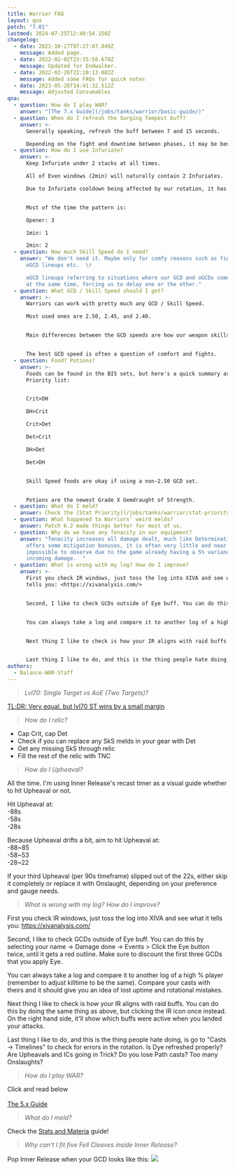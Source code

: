 ```yaml
---
title: Warrior FAQ
layout: qna
patch: "7.01"
lastmod: 2024-07-25T12:40:54.150Z
changelog:
  - date: 2021-10-27T07:27:07.049Z
    message: Added page.
  - date: 2022-02-02T23:35:58.678Z
    message: Updated for Endwalker.
  - date: 2022-02-26T22:10:13.082Z
    message: Added some FAQs for quick notes
  - date: 2023-05-28T14:41:32.512Z
    message: Adjusted Consumables
qna:
  - question: How do I play WAR?
    answer: "[The 7.x Guide](/jobs/tanks/warrior/basic-guide/)"
  - question: When do I refresh the Surging Tempest buff?
    answer: >-
      Generally speaking, refresh the buff between 7 and 15 seconds.  

      Depending on the fight and downtime between phases, it may be beneficial to refresh the buff earlier, gathering 31-60 seconds of it.
  - question: How do I use Infuriate?
    answer: >-
      Keep Infuriate under 2 stacks at all times.

      All of Even windows (2min) will naturally contain 2 Infuriates.

      Due to Infuriate cooldown being affected by our rotation, it has a habit of floating around the rotation.


      Most of the time the pattern is:

      Opener: 3

      1min: 1

      2min: 2
  - question: How much Skill Speed do I need?
    answer: "We don't need it. Maybe only for comfy reasons such as fight phasing or
      oGCD lineups etc.  \r

      oGCD lineups referring to situations where our GCD and oGCDs come up
      at the same time, forcing us to delay one or the other."
  - question: What GCD / Skill Speed should I get?
    answer: >-
      Warriors can work with pretty much any GCD / Skill Speed. 

      Most used ones are 2.50, 2.45, and 2.40.


      Main differences between the GCD speeds are how our weapon skills line up with our off-global cooldowns. The 2.50 setup rarely delays either our weapon skills or off-global cooldowns, whereas 2.45 and 2.40 come with some delays.  


      The best GCD speed is often a question of comfort and fights.
  - question: Food? Potions?
    answer: >-
      Foods can be found in the BIS sets, but here's a quick summary as a
      Priority list:


      Crit>DH

      DH>Crit

      Crit>Det

      Det>Crit

      DH>Det

      Det>DH


      Skill Speed foods are okay if using a non-2.50 GCD set.


      Potions are the newest Grade X Gemdraught of Strength.
  - question: What do I meld?
    answer: Check the [Stat Priority](/jobs/tanks/warrior/stat-priority/) page!
  - question: What happened to Warriors' weird melds?
    answer: Patch 6.2 made things better for most of us.
  - question: Why do we have any Tenacity in our equipment?
    answer: "Tenacity increases all damage dealt, much like Determination. While it
      offers some mitigation bonuses, it is often very little and near
      impossible to observe due to the game already having a 5% variance in
      incoming damage.  "
  - question: What is wrong with my log? How do I improve?
    answer: >-
      First you check IR windows, just toss the log into XIVA and see what it
      tells you: <https://xivanalysis.com/>


      Second, I like to check GCDs outside of Eye buff. You can do this by selecting your name -> Damage done -> Events > Click the Eye button twice, until it gets a red outline. Make sure to discount the first three GCDs that you apply Eye.


      You can always take a log and compare it to another log of a high % player (remember to adjust killtime to be the same). Compare your casts with theirs and it should give you an idea of lost uptime and rotational mistakes.


      Next thing I like to check is how your IR aligns with raid buffs. You can do this by doing the same thing as above, but clicking the IR icon once instead. On the right hand side, it'll show which buffs were active when you landed your attacks. 


      Last thing I like to do, and this is the thing people hate doing, is go to "Casts -> Timelines" to check for errors in the rotation. Is Eye refreshed properly? Are Upheavals and ICs going in Trick? Do you lose Path casts? Too many Onslaughts?
authors:
  - Balance-WAR-Staff
---
```

> *Lvl70: Single Target vs AoE (Two Targets)?*

[TL;DR: Very equal, but lvl70 ST wins by a small margin](https://docs.google.com/spreadsheets/d/e/2PACX-1vRqxeKcJJb0zc2Kh86mY222FLkV9r8YAByW-TzoPujokBy1DT4ofPlwpFhKN4K4uZWhrYLfHvo7Lz5g/pubhtml)

> *How do I relic?*

* Cap Crit, cap Det
* Check if you can replace any SkS melds in your gear with Det
* Get any missing SkS through relic
* Fill the rest of the relic with TNC

> *How do I Upheaval?*

All the time. I'm using Inner Release's recast timer as a visual guide whether to hit Upheaval or not.

Hit Upheaval at:\
-88s  \
-58s  \
-28s  

Because Upheaval drifts a bit, aim to hit Upheaval at:\
-88~85  \
-58~53  \
-28~22  

If your third Upheaval (per 90s timeframe) slipped out of the 22s, either skip it completely or replace it with Onslaught, depending on your preference and gauge needs.

> *What is wrong with my log? How do I improve?*

First you check IR windows, just toss the log into XIVA and see what it tells you: <https://xivanalysis.com/>

Second, I like to check GCDs outside of Eye buff. You can do this by selecting your name -> Damage done -> Events > Click the Eye button twice, until it gets a red outline. Make sure to discount the first three GCDs that you apply Eye.

You can always take a log and compare it to another log of a high % player (remember to adjust killtime to be the same). Compare your casts with theirs and it should give you an idea of lost uptime and rotational mistakes.

Next thing I like to check is how your IR aligns with raid buffs. You can do this by doing the same thing as above, but clicking the IR icon once instead. On the right hand side, it'll show which buffs were active when you landed your attacks. 

Last thing I like to do, and this is the thing people hate doing, is go to "Casts -> Timelines" to check for errors in the rotation. Is Dye refreshed properly? Are Upheavals and ICs going in Trick? Do you lose Path casts? Too many Onslaughts? 

> *How do I play WAR?*

Click and read below\
\
[The 5.x Guide](/jobs/tanks/warrior/how-to-fell-cleave-an-angry-wannabe-healer-also-known-as-warrior-5-0-the-guide)

> *What do I meld?*

Check the [Stats and Materia](/jobs/tanks/warrior/stats-and-materia/) guide!

> *Why can't I fit five Fell Cleaves inside Inner Release?*

Pop Inner Release when your GCD looks like this: ![](https://media.discordapp.net/attachments/277962807813865472/597203462106906651/unknown.png)